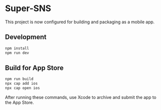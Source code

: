 # Super-SNS

This project is now configured for building and packaging as a mobile app.

## Development

```bash
npm install
npm run dev
```

## Build for App Store

```bash
npm run build
npx cap add ios
npx cap open ios
```

After running these commands, use Xcode to archive and submit the app to the App Store.
